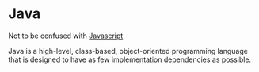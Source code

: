 # Java
Not to be confused with [Javascript](/wiki/javascript)

Java is a high-level, class-based, object-oriented programming language that is designed to have as few implementation dependencies as possible.